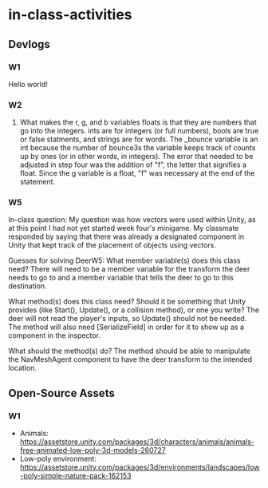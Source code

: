 # in-class-activities
## Devlogs
### W1
Hello world!

### W2
1) What makes the r, g, and b variables floats is that they are numbers that go into the integers. ints are for integers (or full numbers), bools are true or false statments, and strings are for words. The _bounce variable is an int because the number of bounce3s the variable keeps track of counts up by ones (or in other words, in integers). The error that needed to be adjusted in step four was the addition of "f", the letter that signifies a float. Since the g variable is a float, "f" was necessary at the end of the statement.

### W5
In-class question: My question was how vectors were used within Unity, as at this point I had not yet started week four's minigame. My classmate responded by saying that there was already a designated component in Unity that kept track of the placement of objects using vectors.

Guesses for solving DeerW5:
What member variable(s) does this class need?
There will need to be a member variable for the transform the deer needs to go to and a member variable that tells the deer to go to this destination.

What method(s) does this class need? Should it be something that Unity provides (like Start(), Update(), or a collision method), or one you write?
The deer will not read the player's inputs, so Update() should not be needed. The method will also need [SerializeField] in order for it to show up as a component in the inspector.

What should the method(s) do?
The method should be able to manipulate the NavMeshAgent component to have the deer transform to the intended location.

## Open-Source Assets
### W1
- Animals: https://assetstore.unity.com/packages/3d/characters/animals/animals-free-animated-low-poly-3d-models-260727 
- Low-poly environment: https://assetstore.unity.com/packages/3d/environments/landscapes/low-poly-simple-nature-pack-162153 